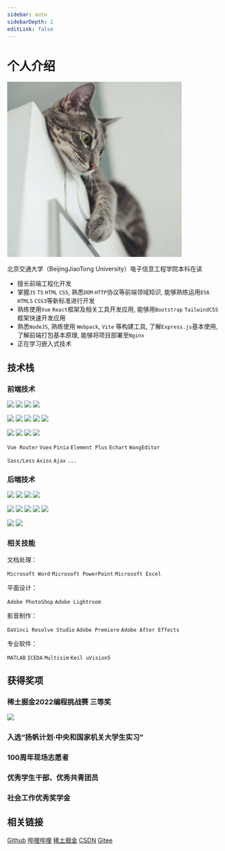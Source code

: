 ```yaml
---
sidebar: auto
sidebarDepth: 2
editLink: false
---
```


# 个人介绍

![logo](/logo.png)

北京交通大学（BeijingJiaoTong University）电子信息工程学院本科在读

* 擅长前端工程化开发
* 掌握`JS` `TS` `HTML` `CSS`, 熟悉`DOM` `HTTP`协议等前端领域知识, 能够熟练运用`ES6` `HTML5` `CSS3`等新标准进行开发
* 熟练使用`Vue` `React`框架及相关工具开发应用, 能够用`Bootstrap` `TailwindCSS`框架快速开发应用
* 熟悉`NodeJS`, 熟练使用 `Webpack`, `Vite` 等构建工具, 了解`Express.js`基本使用, 了解前端打包基本原理, 能够将项目部署至`Nginx`
* 正在学习嵌入式技术

## 技术栈

### 前端技术

![](https://img.shields.io/badge/-JavaScript-f7e018?style=flat-square&logo=javascript&logoColor=white)
![](https://img.shields.io/badge/TypeScript-007ACC?style=flat-square&logo=typescript&logoColor=white)
![](https://img.shields.io/badge/HTML5-E34F26?style=flat-square&logo=html5&logoColor=white)
![](https://img.shields.io/badge/CSS3-1572B6?style=flat-square&logo=css3&logoColor=white)

![](https://img.shields.io/badge/Vue-35495E?style=flat-square&logo=vuedotjs&logoColor=4FC08D)
![](https://img.shields.io/badge/React-20232A?style=flat-square&logo=react&logoColor=61DAFB)
![](https://img.shields.io/badge/Bootstrap-563D7C?style=flat-square&logo=bootstrap&logoColor=white)
![](https://img.shields.io/badge/Tailwind_CSS-38B2AC?style=flat-square&logo=tailwind-css&logoColor=white)
![](https://img.shields.io/badge/ThreeJs-black?style=flat-square&logo=three.js&logoColor=white)

![](https://img.shields.io/badge/Webpack-8DD6F9?style=flat-square&logo=Webpack&logoColor=white)
![](https://img.shields.io/badge/Vite-B73BFE?style=flat-square&logo=vite&logoColor=FFD62E)
![](https://img.shields.io/badge/Yarn-2C8EBB?style=flat-square&logo=yarn&logoColor=white)
![](https://img.shields.io/badge/Nginx-009639?style=flat-square&logo=nginx&logoColor=white)

`Vue Router` `Vuex` `Pinia` `Element Plus` `Echart` `WangEditor`

`Sass/Less` `Axios` `Ajax` `...`

### 后端技术

![](https://img.shields.io/badge/Node.js-339933?style=flat-square&logo=nodedotjs&logoColor=white)
![](https://img.shields.io/badge/C-00599C?style=flat-square&logo=c&logoColor=white)
![](https://img.shields.io/badge/C%2B%2B-00599C?style=flat-square&logo=c%2B%2B&logoColor=white)
![](https://img.shields.io/badge/Python-FFD43B?style=flat-square&logo=python&logoColor=blue)

![](https://img.shields.io/badge/GIT-E44C30?style=flat-square&logo=git&logoColor=white)
![](https://img.shields.io/badge/-Linux-fcc624?style=flat-square&logo=linux&logoColor=white)
![](https://img.shields.io/badge/Cent%20OS-262577?style=flat-square&logo=CentOS&logoColor=white)
![](https://img.shields.io/badge/-MySQL-4479A1?style=flat-square&logo=MySQL&logoColor=fff)
![](https://img.shields.io/badge/-Docker-2496ED?style=flat-square&logo=docker&logoColor=ffffff)

![](https://img.shields.io/badge/Electron-2B2E3A?style=flat-square&logo=electron&logoColor=9FEAF9)
![](https://img.shields.io/badge/Express.js-000000?style=flat-square&logo=express&logoColor=white)

### 相关技能

文档处理：

`Microsoft Word` `Microsoft PowerPoint` `Microsoft Excel` 

平面设计：

`Adobe PhotoShop` `Adobe Lightroom`

影音制作：

`DaVinci Resolve Studio` `Adobe Premiere` `Adobe After Effects`

专业软件：

`MATLAB` `ICEDA` `Multisim` `Keil uVision5`

## 获得奖项

### 稀土掘金2022编程挑战赛 三等奖

![](./img/reward/1.png)

### 入选“扬帆计划·中央和国家机关大学生实习”

### 100周年现场志愿者

### 优秀学生干部、优秀共青团员

### 社会工作优秀奖学金

## 相关链接

[Github](https://github.com/ZiuChen)
[哔哩哔哩](https://space.bilibili.com/7597956)
[稀土掘金](https://juejin.cn/user/4420463502826087)
[CSDN](https://blog.csdn.net/Huuc6)
[Gitee](https://gitee.com/ziuc)